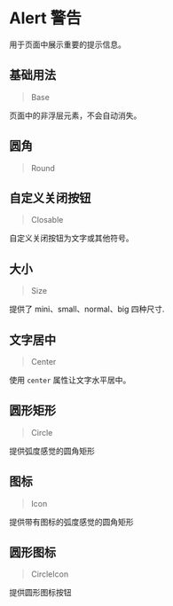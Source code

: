 <!-- @api: OtAlert.vue/OtAlertAPI.md -->

# Alert 警告

用于页面中展示重要的提示信息。

## 基础用法

> Base

页面中的非浮层元素，不会自动消失。

## 圆角

> Round



## 自定义关闭按钮

> Closable

自定义关闭按钮为文字或其他符号。

## 大小

> Size

提供了 mini、small、normal、big 四种尺寸.

## 文字居中

> Center

使用 `center` 属性让文字水平居中。

## 圆形矩形

> Circle

提供弧度感觉的圆角矩形

## 图标

> Icon

提供带有图标的弧度感觉的圆角矩形

## 圆形图标

> CircleIcon

提供圆形图标按钮
